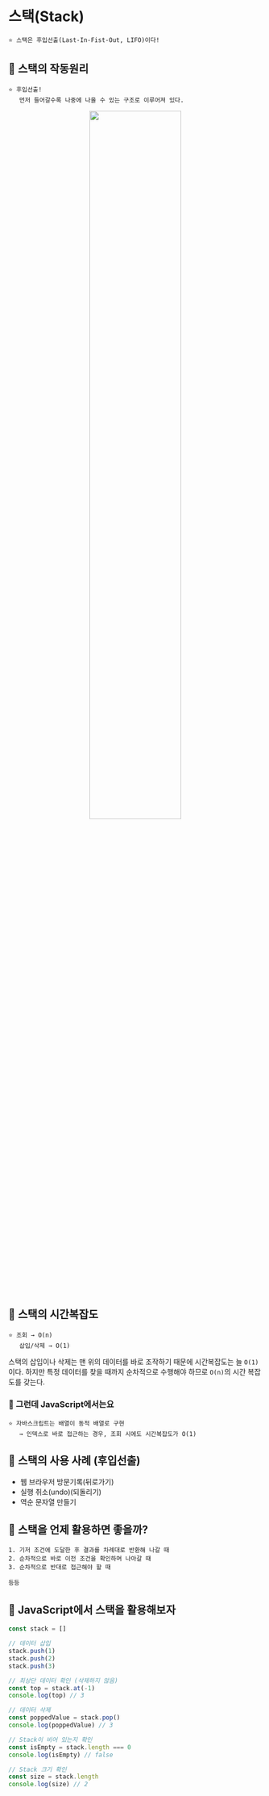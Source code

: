# 스택(Stack)

```
⭐️ 스택은 후입선출(Last-In-Fist-Out, LIFO)이다!
```

## 🤔 스택의 작동원리

```
⭐️ 후입선출!
   먼저 들어갈수록 나중에 나올 수 있는 구조로 이루어져 있다.
```

<p align="center"><img src="https://blog.kakaocdn.net/dn/SupXO/btrBxbxj1Uo/yxmSlpUTKqxY5fbAUwzJRK/img.jpg" width="60%"/></p>

## 🤔 스택의 시간복잡도

```
⭐️ 조회 → O(n)
   삽입/삭제 → O(1)
```

스택의 삽입이나 삭제는 맨 위의 데이터를 바로 조작하기 때문에 시간복잡도는 늘 `O(1)`이다. 하지만 특정 데이터를 찾을 때까지 순차적으로 수행해야 하므로 `O(n)`의 시간 복잡도를 갖는다.

### 🙌 그런데 JavaScript에서는요

```
⭐️ 자바스크립트는 배열이 동적 배열로 구현
   → 인덱스로 바로 접근하는 경우, 조회 시에도 시간복잡도가 O(1)
```

## 🤔 스택의 사용 사례 (후입선출)

- 웹 브라우저 방문기록(뒤로가기)
- 실행 취소(undo)(되돌리기)
- 역순 문자열 만들기

## 🤔 스택을 언제 활용하면 좋을까?

```
1. 기저 조건에 도달한 후 결과를 차례대로 반환해 나갈 때
2. 순차적으로 바로 이전 조건을 확인하며 나아갈 때
3. 순차적으로 반대로 접근해야 할 때

등등
```

## 🤔 JavaScript에서 스택을 활용해보자

```js
const stack = []

// 데이터 삽입
stack.push(1)
stack.push(2)
stack.push(3)

// 최상단 데이터 확인 (삭제하지 않음)
const top = stack.at(-1)
console.log(top) // 3

// 데이터 삭제
const poppedValue = stack.pop()
console.log(poppedValue) // 3

// Stack이 비어 있는지 확인
const isEmpty = stack.length === 0
console.log(isEmpty) // false

// Stack 크기 확인
const size = stack.length
console.log(size) // 2
```
